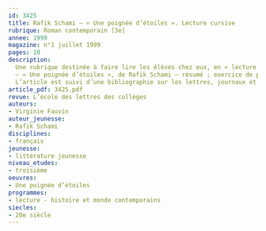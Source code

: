 ```yaml
---
id: 3425
title: Rafik Schami – « Une poignée d’étoiles ». Lecture cursive
rubrique: Roman contemporain [3e]
annee: 1999
magazine: n°1 juillet 1999
pages: 10
description: 
  Une rubrique destinée à faire lire les élèves chez eux, en « lecture cursive », comme le recommandent les Instructions officielles…
  – « Une poignée d’étoiles », de Rafik Schami – résumé ; exercice de préparation ; questionnaire de lecture ; le journalisme…
  L’article est suivi d’une bibliographie sur les lettres, journaux et récits autobiographiques et sur les romans engagés.
article_pdf: 3425.pdf
revue: L’école des lettres des collèges
auteurs:
- Virginie Fauvin
auteur_jeunesse:
- Rafik Schami
disciplines:
- français
jeunesse:
- littérature jeunesse
niveau_etudes:
- troisième
oeuvres:
- Une poignée d’étoiles
programmes:
- lecture - histoire et monde contemporains
siecles:
- 20e siècle
---
```

